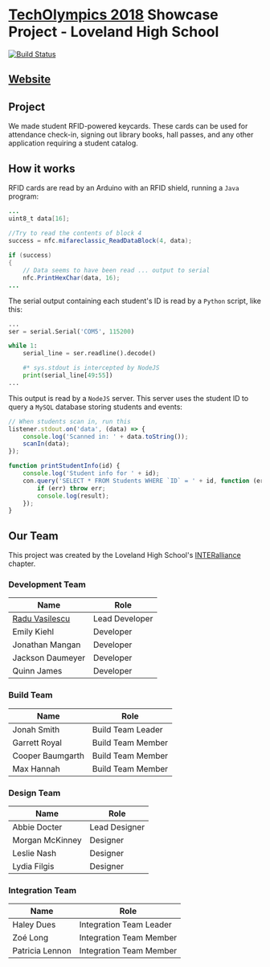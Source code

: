 # [TechOlympics 2018](https://techolympics.org) Showcase Project - Loveland High School

[![Build Status](https://travis-ci.org/vasilescur/Loveland-Showcase.svg?branch=master)](https://travis-ci.org/vasilescur/Loveland-Showcase)

## [Website](https://vasilescur.github.io/Loveland-Showcase/)

## Project

We made student RFID-powered keycards. These cards can be used for attendance check-in, signing out library books, 
hall passes, and any other application requiring a student catalog.


## How it works

RFID cards are read by an Arduino with an RFID shield, running a `Java` program:

```java
...
uint8_t data[16];

//Try to read the contents of block 4
success = nfc.mifareclassic_ReadDataBlock(4, data);
		
if (success)
{
    // Data seems to have been read ... output to serial
    nfc.PrintHexChar(data, 16);
...
```

The serial output containing each student's ID is read by a `Python` script, like this:

```python
...
ser = serial.Serial('COM5', 115200)

while 1:
    serial_line = ser.readline().decode()

    #* sys.stdout is intercepted by NodeJS
    print(serial_line[49:55])
...
```
This output is read by a `NodeJS` server. This server uses the student ID to query a `MySQL` database storing students and events:

```javascript
// When students scan in, run this
listener.stdout.on('data', (data) => {
    console.log('Scanned in: ' + data.toString());
    scanIn(data);
});
```

```javascript
function printStudentInfo(id) {
    console.log('Student info for ' + id);
    con.query('SELECT * FROM Students WHERE `ID` = ' + id, function (err, result, fields) {
        if (err) throw err;
        console.log(result);
    });
}
```


## Our Team

This project was created by the Loveland High School's [INTERalliance](http://interalliance.org) chapter.

### Development Team

| Name | Role |
| ------------- | ------------- |
| [Radu Vasilescu](http://raduvasilescu.com)  | Lead Developer  |
| Emily Kiehl  | Developer  |
| Jonathan Mangan | Developer |
| Jackson Daumeyer | Developer |
| Quinn James | Developer |

### Build Team

| Name | Role |
| --------------| ------------- |
| Jonah Smith | Build Team Leader |
| Garrett Royal | Build Team Member |
| Cooper Baumgarth | Build Team Member |
| Max Hannah | Build Team Member |

### Design Team 

| Name | Role |
| -------------| ------------- |
| Abbie Docter | Lead Designer |
| Morgan McKinney | Designer |
| Leslie Nash | Designer |
| Lydia Filgis | Designer |

### Integration Team

| Name | Role |
| -------------| ------------- |
| Haley Dues | Integration Team Leader |
| Zo&eacute; Long | Integration Team Member |
| Patricia Lennon | Integration Team Member |
